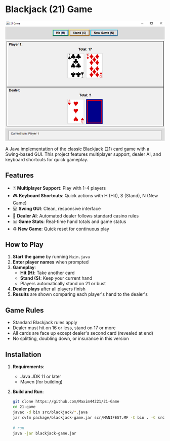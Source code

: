 # Blackjack (21) Game

![Blackjack Screenshot](screenshots/game_screenshot.png) 

A Java implementation of the classic Blackjack (21) card game with a Swing-based GUI. This project features multiplayer support, dealer AI, and keyboard shortcuts for quick gameplay.

## Features

- 🃏 **Multiplayer Support**: Play with 1-4 players
- 🎮 **Keyboard Shortcuts**: Quick actions with H (Hit), S (Stand), N (New Game)
- 💻 **Swing GUI**: Clean, responsive interface
- 🤖 **Dealer AI**: Automated dealer follows standard casino rules
- 📊 **Game Stats**: Real-time hand totals and game status
- ♻️ **New Game**: Quick reset for continuous play

## How to Play

1. **Start the game** by running `Main.java`
2. **Enter player names** when prompted
3. **Gameplay**:
   - **Hit (H)**: Take another card
   - **Stand (S)**: Keep your current hand
   - Players automatically stand on 21 or bust
4. **Dealer plays** after all players finish
5. **Results** are shown comparing each player's hand to the dealer's

## Game Rules

- Standard Blackjack rules apply
- Dealer must hit on 16 or less, stand on 17 or more
- All cards are face up except dealer's second card (revealed at end)
- No splitting, doubling down, or insurance in this version

## Installation

1. **Requirements**:
   - Java JDK 11 or later
   - Maven (for building)

2. **Build and Run**:
   ```bash
   git clone https://github.com/Maxim44221/21-Game
   cd 21-game
   javac -d bin src/blackjack/*.java
   jar cvfm package/blackjack-game.jar scr/MANIFEST.MF -C bin . -C src/blackjack/cards .

   # run
   java -jar blackjack-game.jar


   
